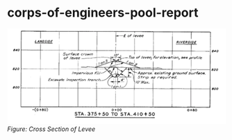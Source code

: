 # corps-of-engineers-pool-report

![Cross Section of Levee](https://raw.githubusercontent.com/nathancolgate/corps-of-engineers-pool-report/master/levee_cross_section.png)
_Figure: Cross Section of Levee_